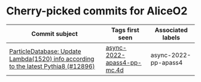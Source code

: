 # Cherry-picked commits for AliceO2
| Commit subject | Tags first seen | Associated labels |
| --- | --- | --- |
| [ParticleDatabase: Update Lambda(1520) info according to the latest Pythia8 (#12896)](https://github.com/AliceO2Group/AliceO2/commit/78e868c40c6d870969ec0562d81c1599048addc2) | [async-2022-apass4-pp-mc.4d](https://github.com/AliceO2Group/AliceO2/tree/async-2022-apass4-pp-mc.4d) | async-2022-pp-apass4 |
